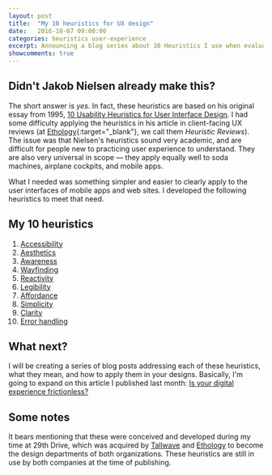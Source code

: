 ```yaml
---
layout: post
title:  "My 10 heuristics for UX design"
date:   2016-10-07 09:00:00
categories: heuristics user-experience
excerpt: Announcing a blog series about 10 Heuristics I use when evaluating UX designs
showcomments: true
---
```


## Didn't Jakob Nielsen already make this?

The short answer is *yes*. In fact, these heuristics are based on his original essay from 1995, [10 Usability Heuristics for User Interface Design](https://www.nngroup.com/articles/ten-usability-heuristics/). I had some difficulty applying the heuristics in his article in client-facing UX reviews (at [Ethology](http://www.ethology.com){:target="\_blank"}, we call them _Heuristic Reviews_). The issue was that Nielsen's heuristics sound very academic, and are difficult for people new to practicing user experience to understand. They are also very universal in scope &mdash; they apply equally well to soda machines, airplane cockpits, and mobile apps.

What I needed was something simpler and easier to clearly apply to the user interfaces of mobile apps and web sites. I developed the following heuristics to meet that need.

## My 10 heuristics

1. [Accessibility](/heuristics/user-experience/accessibility/2016/10/16/heuristic-1-accessibility.html)
2. [Aesthetics](/heuristics/user-experience/aesthetics/2016/10/21/heuristic-2-aesthetics.html)
3. [Awareness](/heuristics/user-experience/awareness/2016/11/05/heuristic-3-awareness.html)
4. [Wayfinding](/heuristics/user-experience/wayfinding/2016/11/09/heuristic-4-wayfinding.html)
5. [Reactivity](/heuristics/user-experience/interactivity/2016/12/17/heuristic-5-interactivity.html)
6. [Legibility](/heuristics/user-experience/legibility/2016/12/30/heuristic-6-legibility.html)
7. [Affordance](/heuristics/user-experience/affordance/2017/01/05/heuristic-7-affordance.html)
8. [Simplicity](/heuristics/user-experience/simplicity/2017/01/30/heuristic-8-simplicity.html)
9. [Clarity](/heuristics/user-experience/clarity/2017/02/13/heuristic-9-clarity.html)
10. [Error handling](/heuristics/user-experience/error-handling/2017/02/18/heuristic-10-error-handling.html)

## What next?

I will be creating a series of blog posts addressing each of these heuristics, what they mean, and how to apply them in your designs. Basically, I'm going to expand on this article I published last month: [Is your digital experience frictionless?](http://www.ethology.com/blog/digital-experience-frictionless/)

## Some notes

It bears mentioning that these were conceived and developed during my time at 29th Drive, which was acquired by [Tallwave](https://www.tallwave.com) and [Ethology](http://www.ethlogy.com) to become the design departments of both organizations. These heuristics are still in use by both companies at the time of publishing.
